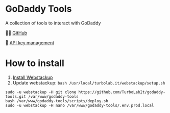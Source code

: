 # GoDaddy Tools

A collection of tools to interact with GoDaddy

👩‍💻 [GitHub](https://github.com/TurboLabIt/godaddy-tools)

🔑 [API key management](https://developer.godaddy.com/keys)


# How to install

1. [Install Webstackup](https://github.com/TurboLabIt/webstackup)
1. Update webstackup: `bash /usr/local/turbolab.it/webstackup/setup.sh`

````shell
sudo -u webstackup -H git clone https://github.com/TurboLabIt/godaddy-tools.git /var/www/godaddy-tools
bash /var/www/godaddy-tools/scripts/deploy.sh
sudo -u webstackup -H nano /var/www/godaddy-tools/.env.prod.local

````

